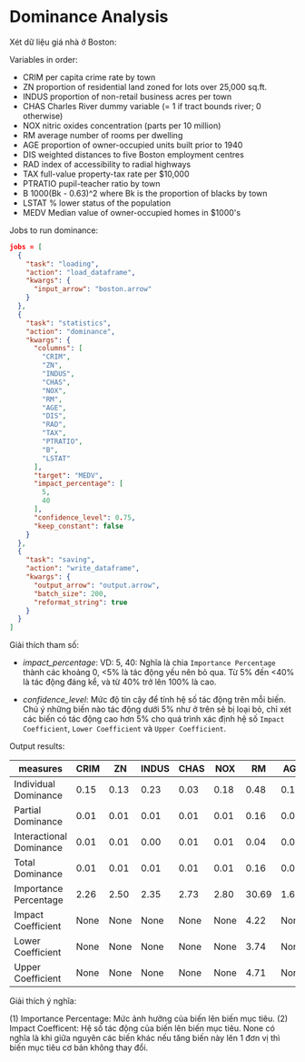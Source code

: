 # Dominance Analysis


Xét dữ liệu giá nhà ở Boston:

Variables in order:

- CRIM     per capita crime rate by town
- ZN       proportion of residential land zoned for lots over 25,000 sq.ft.
- INDUS    proportion of non-retail business acres per town
- CHAS     Charles River dummy variable (= 1 if tract bounds river; 0 otherwise)
- NOX      nitric oxides concentration (parts per 10 million)
- RM       average number of rooms per dwelling
- AGE      proportion of owner-occupied units built prior to 1940
- DIS      weighted distances to five Boston employment centres
- RAD      index of accessibility to radial highways
- TAX      full-value property-tax rate per $10,000
- PTRATIO  pupil-teacher ratio by town
- B        1000(Bk - 0.63)^2 where Bk is the proportion of blacks by town
- LSTAT    % lower status of the population
- MEDV     Median value of owner-occupied homes in $1000's

Jobs to run dominance:

```json
jobs = [
  {
    "task": "loading",
    "action": "load_dataframe",
    "kwargs": {
      "input_arrow": "boston.arrow"
    }
  },
  {
    "task": "statistics",
    "action": "dominance",
    "kwargs": {
      "columns": [
        "CRIM",
        "ZN",
        "INDUS",
        "CHAS",
        "NOX",
        "RM",
        "AGE",
        "DIS",
        "RAD",
        "TAX",
        "PTRATIO",
        "B",
        "LSTAT"
      ],
      "target": "MEDV",
      "impact_percentage": [
        5,
        40
      ],
      "confidence_level": 0.75,
      "keep_constant": false
    }
  },
  {
    "task": "saving",
    "action": "write_dataframe",
    "kwargs": {
      "output_arrow": "output.arrow",
      "batch_size": 200,
      "reformat_string": true
    }
  }
]
```

Giải thích tham số:

- *impact_percentage*: VD: 5, 40: Nghĩa là chia `Importance Percentage` thành các khoảng 0, <5% là tác động yếu nên bỏ qua. Từ 5% đến <40% là tác động đáng kể, và từ 40% trở lên 100% là cao.

- *confidence_level*: Mức độ tin cậy để tính hệ số tác động trên mỗi biến. Chú ý những biến nào tác động dưới 5% như ở trên sẽ bị loại bỏ, chỉ xét các biến có tác động cao hơn 5% cho quá trình xác định hệ số `Impact Coefficient`, `Lower Coefficient` và `Upper Coefficient`.

Output results:

| __measures__ | CRIM | ZN | INDUS | CHAS | NOX | RM | AGE | DIS | RAD | TAX | PTRATIO | B | LSTAT |
| --- | --- | --- | --- | --- | --- | --- | --- | --- | --- | --- | --- | --- | --- |
| Individual Dominance | 0.15 | 0.13 | 0.23 | 0.03 | 0.18 | 0.48 | 0.14 | 0.06 | 0.15 | 0.22 | 0.26 | 0.11 | 0.54 |
| Partial Dominance | 0.01 | 0.01 | 0.01 | 0.01 | 0.01 | 0.16 | 0.01 | 0.03 | 0.01 | 0.01 | 0.06 | 0.01 | 0.17 |
| Interactional Dominance | 0.01 | 0.01 | 0.00 | 0.01 | 0.01 | 0.04 | 0.00 | 0.03 | 0.01 | 0.01 | 0.03 | 0.01 | 0.06 |
| Total Dominance | 0.01 | 0.01 | 0.01 | 0.01 | 0.01 | 0.16 | 0.01 | 0.03 | 0.01 | 0.01 | 0.06 | 0.01 | 0.17 |
| Importance Percentage | 2.26 | 2.50 | 2.35 | 2.73 | 2.80 | 30.69 | 1.66 | 5.91 | 1.63 | 2.49 | 10.91 | 2.36 | 31.72 |
| Impact Coefficient | None | None | None | None | None | 4.22 | None | -0.55 | None | None | -0.97 | None | -0.67 |
| Lower Coefficient | None | None | None | None | None | 3.74 | None | -0.70 | None | None | -1.11 | None | -0.72 |
| Upper Coefficient | None | None | None | None | None | 4.71 | None | -0.41 | None | None | -0.84 | None | -0.61 |**

Giải thích ý nghĩa:

(1) Importance Percentage: Mức ảnh hưởng của biến lên biến mục tiêu.
(2) Impact Coefficent: Hệ số tác động của biến lên biến mục tiêu. None có nghĩa là khi giữa nguyên các biến khác nếu tăng biến này lên 1 đơn vị thì biến mục tiêu cơ bản không thay đổi. 
